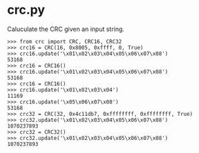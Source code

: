 # crc.py

Caluculate the CRC given an input string.

    >>> from crc import CRC, CRC16, CRC32
    >>> crc16 = CRC(16, 0x8005, 0xffff, 0, True)
    >>> crc16.update('\x01\x02\x03\x04\x05\x06\x07\x08')
    53168
    >>> crc16 = CRC16()
    >>> crc16.update('\x01\x02\x03\x04\x05\x06\x07\x08')
    53168
    >>> crc16 = CRC16()
    >>> crc16.update('\x01\x02\x03\x04')
    11169
    >>> crc16.update('\x05\x06\x07\x08')
    53168
    >>> crc32 = CRC(32, 0x4c11db7, 0xffffffff, 0xffffffff, True)
    >>> crc32.update('\x01\x02\x03\x04\x05\x06\x07\x08')
    1070237893
    >>> crc32 = CRC32()
    >>> crc32.update('\x01\x02\x03\x04\x05\x06\x07\x08')
    1070237893

